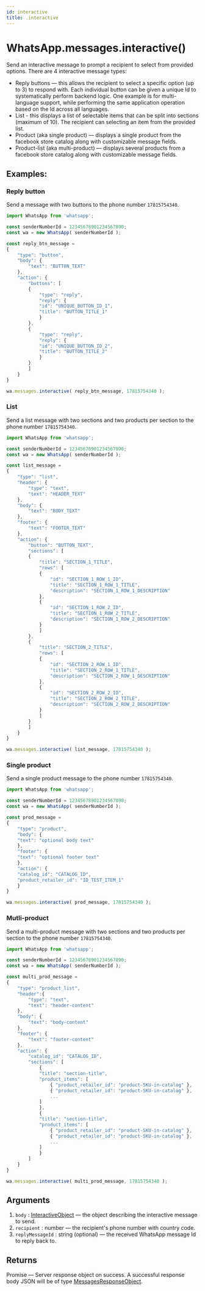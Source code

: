 ```yaml
---
id: interactive
title: .interactive
---
```


# WhatsApp.messages.interactive()
Send an interactive message to prompt a recipient to select from provided options. There are 4 interactive message types:
- Reply buttons — this allows the recipient to select a specific option (up to 3) to respond with. Each individual button can be given a unique Id to systematically perform backend logic. One example is for multi-language support, while performing the same application operation based on the Id across all languages.
- List - this displays a list of selectable items that can be split into sections (maximum of 10). The recipient can selecting an item from the provided list.
- Product (aka single product) — displays a single product from the facebook store catalog along with customizable message fields.
- Product-list (aka multi-product) — displays several products from a facebook store catalog along with customizable message fields.

## Examples:

### Reply button
Send a message with two buttons to the phone number `17815754340`.
```js
import WhatsApp from 'whatsapp';

const senderNumberId = 12345678901234567890;
const wa = new WhatsApp( senderNumberId );

const reply_btn_message =
{
    "type": "button",
    "body": {
        "text": "BUTTON_TEXT"
    },
    "action": {
        "buttons": [
        {
            "type": "reply",
            "reply": {
            "id": "UNIQUE_BUTTON_ID_1",
            "title": "BUTTON_TITLE_1"
            }
        },
        {
            "type": "reply",
            "reply": {
            "id": "UNIQUE_BUTTON_ID_2",
            "title": "BUTTON_TITLE_2"
            }
        }
        ]
    }
}

wa.messages.interactive( reply_btn_message, 17815754340 );
```

### List
Send a list message with two sections and two products per section to the phone number `17815754340`.

```js
import WhatsApp from 'whatsapp';

const senderNumberId = 12345678901234567890;
const wa = new WhatsApp( senderNumberId );

const list_message =
{
    "type": "list",
    "header": {
        "type": "text",
        "text": "HEADER_TEXT"
    },
    "body": {
        "text": "BODY_TEXT"
    },
    "footer": {
        "text": "FOOTER_TEXT"
    },
    "action": {
        "button": "BUTTON_TEXT",
        "sections": [
        {
            "title": "SECTION_1_TITLE",
            "rows": [
            {
                "id": "SECTION_1_ROW_1_ID",
                "title": "SECTION_1_ROW_1_TITLE",
                "description": "SECTION_1_ROW_1_DESCRIPTION"
            },
            {
                "id": "SECTION_1_ROW_2_ID",
                "title": "SECTION_1_ROW_2_TITLE",
                "description": "SECTION_1_ROW_2_DESCRIPTION"
            }
            ]
        },
        {
            "title": "SECTION_2_TITLE",
            "rows": [
            {
                "id": "SECTION_2_ROW_1_ID",
                "title": "SECTION_2_ROW_1_TITLE",
                "description": "SECTION_2_ROW_1_DESCRIPTION"
            },
            {
                "id": "SECTION_2_ROW_2_ID",
                "title": "SECTION_2_ROW_2_TITLE",
                "description": "SECTION_2_ROW_2_DESCRIPTION"
            }
            ]
        }
        ]
    }
}

wa.messages.interactive( list_message, 17815754340 );
```

### Single product
Send a single product message to the phone number `17815754340`.

```js
import WhatsApp from 'whatsapp';

const senderNumberId = 12345678901234567890;
const wa = new WhatsApp( senderNumberId );

const prod_message =
{
    "type": "product",
    "body": {
    "text": "optional body text"
    },
    "footer": {
    "text": "optional footer text"
    },
    "action": {
    "catalog_id": "CATALOG_ID",
    "product_retailer_id": "ID_TEST_ITEM_1"
    }
}

wa.messages.interactive( prod_message, 17815754340 );
```


### Mutli-product
Send a multi-product message with two sections and two products per section to the phone number `17815754340`.

```js
import WhatsApp from 'whatsapp';

const senderNumberId = 12345678901234567890;
const wa = new WhatsApp( senderNumberId );

const multi_prod_message =
{
    "type": "product_list",
    "header":{
        "type": "text",
        "text": "header-content"
    },
    "body": {
        "text": "body-content"
    },
    "footer": {
        "text": "footer-content"
    },
    "action": {
        "catalog_id": "CATALOG_ID",
        "sections": [
            {
            "title": "section-title",
            "product_items": [
                { "product_retailer_id": "product-SKU-in-catalog" },
                { "product_retailer_id": "product-SKU-in-catalog" },
                ...
            ]
            },
            {
            "title": "section-title",
            "product_items": [
                { "product_retailer_id": "product-SKU-in-catalog" },
                { "product_retailer_id": "product-SKU-in-catalog" },
                ...
            ]
            }
        ]
    }
}

wa.messages.interactive( multi_prod_message, 17815754340 );
```

## Arguments
1. `body` : [InteractiveObject](../types/InteractiveObject) — the object describing the interactive message to send.
2. `recipient` : number — the recipient's phone number with country code.
3. `replyMessageId` : string (optional) — the received WhatsApp message Id to reply back to.

## Returns
Promise — Server response object on success. A successful response body JSON will be of type [MessagesResponseObject](../types/MessagesResponseObject).
